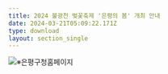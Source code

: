 ```yaml
---
title: 2024 불광천 벚꽃축제 '은평의 봄' 개최 안내
date: 2024-03-21T05:09:22.171Z
type: download
layout: section_single
---
```

![※은평구청홈페이지](/uploads/벚꽃축제-포스터-사진있음.jpg "※은평구청홈페이지")